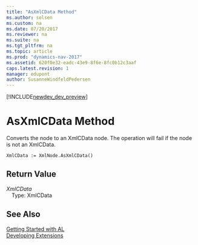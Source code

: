 ```yaml
---
title: "AsXmlCData Method"
ms.author: solsen
ms.custom: na
ms.date: 07/20/2017
ms.reviewer: na
ms.suite: na
ms.tgt_pltfrm: na
ms.topic: article
ms.prod: "dynamics-nav-2017"
ms.assetid: 620f0e32-eadc-43e9-8f6e-8fc0b12c3aaf
caps.latest.revision: 1
manager: edupont
author: SusanneWindfeldPedersen
---
```


[!INCLUDE[newdev_dev_preview](../includes/newdev_dev_preview.md)]

# AsXmlCData Method
Converts the node to an XmlCData node. The operation will fail if the node is not an XmlCData.  
```  
XmlCData := XmlNode.AsXmlCData()  
```  
## Return Value
*XmlCData*  
&emsp;Type: XmlCData  
  
## See Also
[Getting Started with AL](../devenv-get-started.md)  
[Developing Extensions](../devenv-dev-overview.md)  
